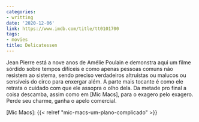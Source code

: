 ```yaml
---
categories:
- writting
date: '2020-12-06'
link: https://www.imdb.com/title/tt0101700
tags:
- movies
title: Delicatessen
---
```


Jean Pierre está a nove anos de Amélie Poulain e demonstra aqui um filme sórdido sobre tempos difíceis e como apenas pessoas comuns não resistem ao sistema, sendo preciso verdadeiros altruístas ou malucos ou sensíveis do circo para enxergar além. A parte mais tocante é como ele retrata o cuidado com que ele assopra o olho dela. Da metade pro final a coisa descamba, assim como em [Mic Macs], para o exagero pelo exagero. Perde seu charme, ganha o apelo comercial.

[Mic Macs]: {{< relref "mic-macs-um-plano-complicado" >}}

